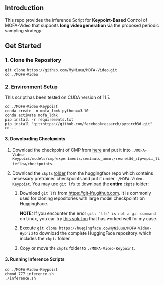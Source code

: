 ## Introduction

This repo provides the inference Script for **Keypoint-Based** Control of MOFA-Video that supports **long video generation** via the proposed periodic sampling strategy.

## Get Started

### 1. Clone the Repository

```
git clone https://github.com/MyNiuuu/MOFA-Video.git
cd ./MOFA-Video
```

### 2. Environment Setup

This script has been tested on CUDA version of 11.7.

```
cd ./MOFA-Video-Keypoint
conda create -n mofa_ldmk python==3.10
conda activate mofa_ldmk
pip install -r requirements.txt
pip install "git+https://github.com/facebookresearch/pytorch3d.git"
cd ..
```

#### 3. Downloading Checkpoints

1. Download the checkpoint of CMP from [here](https://huggingface.co/MyNiuuu/MOFA-Video-Hybrid/resolve/main/models/cmp/experiments/semiauto_annot/resnet50_vip%2Bmpii_liteflow/checkpoints/ckpt_iter_42000.pth.tar) and put it into `./MOFA-Video-Keypoint/models/cmp/experiments/semiauto_annot/resnet50_vip+mpii_liteflow/checkpoints`.

2. Download the `ckpts` [folder](https://huggingface.co/MyNiuuu/MOFA-Video-Hybrid/tree/main/ckpts) from the huggingface repo which contains necessary pretrained checkpoints and put it under `./MOFA-Video-Keypoint`. You may use `git lfs` to download the **entire** `ckpts` folder:

    1) Download `git lfs` from https://git-lfs.github.com. It is commonly used for cloning repositories with large model checkpoints on HuggingFace.

        **NOTE:** If you encounter the error `git: 'lfs' is not a git command` on Linux, you can try [this solution](https://github.com/text2cinemagraph/text2cinemagraph/issues/1) that has worked well for my case.

    2) Execute `git clone https://huggingface.co/MyNiuuu/MOFA-Video-Hybrid` to download the complete HuggingFace repository, which includes the `ckpts` folder.
    3) Copy or move the `ckpts` folder to `./MOFA-Video-Keypoint`.

    

#### 3. Running Inference Scripts

```
cd ./MOFA-Video-Keypoint
chmod 777 inference.sh
./inference.sh
```
